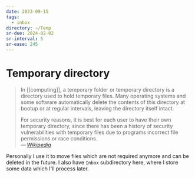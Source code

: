 ```yaml
---
date: 2023-09-15
tags:
  - inbox
directory: ~/Temp
sr-due: 2024-02-02
sr-interval: 5
sr-ease: 245
---
```


# Temporary directory

> In [[computing]], a temporary folder or temporary directory is a directory
> used to hold temporary files. Many operating systems and some software
> automatically delete the contents of this directory at bootup or at regular
> intervals, leaving the directory itself intact.
>
> For security reasons, it is best for each user to have their own temporary
> directory, since there has been a history of security vulnerabilities with
> temporary files due to programs incorrect file permissions or race
> conditions.\
> — <cite>[Wikipedia](https://en.wikipedia.org/wiki/Temporary_folder)</cite>

Personally I use it to move files which are not required anymore and can be
deleted in the future. I also have `Inbox` subdirectory here, where I store some
data which I'll process later.

